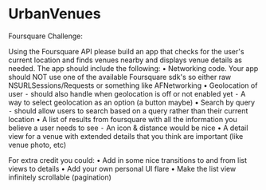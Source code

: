 # UrbanVenues

Foursquare Challenge:

Using the Foursquare API please build an app that checks for the user's current location and finds venues nearby and displays venue details as needed. The app should include the following:
	•	Networking code. Your app should NOT use one of the available Foursquare sdk's so either raw NSURLSessions/Requests or something like AFNetworking
	•	Geolocation of user
	⁃	should also handle when geolocation is off or not enabled yet
	⁃	A way to select geolocation as an option (a button maybe)
	•	Search by query
	⁃	should allow users to search based on a query rather than their current location
	•	A list of results from foursquare with all the information you believe a user needs to see
	⁃	An icon & distance would be nice
	•	A detail view for a venue with extended details that you think are important (like venue photo, etc)

For extra credit you could:
	•	Add in some nice transitions to and from list views to details
	•	Add your own personal UI flare
	•	Make the list view infinitely scrollable (pagination)


